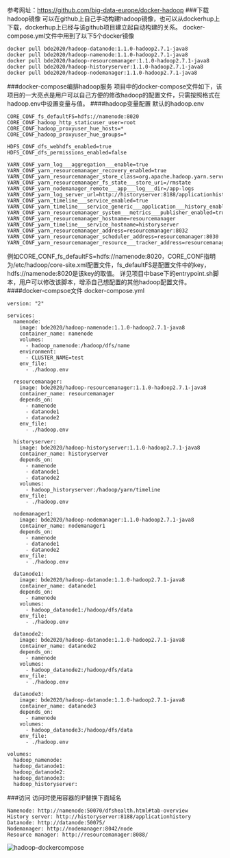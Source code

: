 参考网址：https://github.com/big-data-europe/docker-hadoop
###下载hadoop镜像
可以在github上自己手动构建hadoop镜像，也可以从dockerhup上下载，dockerhup上已经与该github项目建立起自动构建的关系。
docker-compose.yml文件中用到了以下5个docker镜像
```
docker pull bde2020/hadoop-datanode:1.1.0-hadoop2.7.1-java8
docker pull bde2020/hadoop-namenode:1.1.0-hadoop2.7.1-java8
docker pull bde2020/hadoop-resourcemanager:1.1.0-hadoop2.7.1-java8
docker pull bde2020/hadoop-historyserver:1.1.0-hadoop2.7.1-java8
docker pull bde2020/hadoop-nodemanager:1.1.0-hadoop2.7.1-java8
```
###docker-compose编排hadoop服务
项目中的docker-compose文件如下，该项目的一大亮点是用户可以自己方便的修改hadoop的配置文件，只需按照格式在hadoop.env中设置变量与值。
####hadoop变量配置
默认的hadoop.env
```
CORE_CONF_fs_defaultFS=hdfs://namenode:8020
CORE_CONF_hadoop_http_staticuser_user=root
CORE_CONF_hadoop_proxyuser_hue_hosts=*
CORE_CONF_hadoop_proxyuser_hue_groups=*

HDFS_CONF_dfs_webhdfs_enabled=true
HDFS_CONF_dfs_permissions_enabled=false

YARN_CONF_yarn_log___aggregation___enable=true
YARN_CONF_yarn_resourcemanager_recovery_enabled=true
YARN_CONF_yarn_resourcemanager_store_class=org.apache.hadoop.yarn.server.resourcemanager.recovery.FileSystemRMStateStore
YARN_CONF_yarn_resourcemanager_fs_state___store_uri=/rmstate
YARN_CONF_yarn_nodemanager_remote___app___log___dir=/app-logs
YARN_CONF_yarn_log_server_url=http://historyserver:8188/applicationhistory/logs/
YARN_CONF_yarn_timeline___service_enabled=true
YARN_CONF_yarn_timeline___service_generic___application___history_enabled=true
YARN_CONF_yarn_resourcemanager_system___metrics___publisher_enabled=true
YARN_CONF_yarn_resourcemanager_hostname=resourcemanager
YARN_CONF_yarn_timeline___service_hostname=historyserver
YARN_CONF_yarn_resourcemanager_address=resourcemanager:8032
YARN_CONF_yarn_resourcemanager_scheduler_address=resourcemanager:8030
YARN_CONF_yarn_resourcemanager_resource___tracker_address=resourcemanager:8031
```
例如CORE_CONF_fs_defaultFS=hdfs://namenode:8020，CORE_CONF指明为/etc/hadoop/core-site.xml配置文件，fs_defaultFS是配置文件中的key，hdfs://namenode:8020是该key的取值。
详见项目中base下的entrypoint.sh脚本，用户可以修改该脚本，增添自己想配置的其他hadoop配置文件。
####docker-compsoe文件
docker-compose.yml
```
version: "2"

services:
  namenode:
    image: bde2020/hadoop-namenode:1.1.0-hadoop2.7.1-java8
    container_name: namenode
    volumes:
      - hadoop_namenode:/hadoop/dfs/name
    environment:
      - CLUSTER_NAME=test
    env_file:
      - ./hadoop.env
  
  resourcemanager:
    image: bde2020/hadoop-resourcemanager:1.1.0-hadoop2.7.1-java8
    container_name: resourcemanager
    depends_on:
      - namenode
      - datanode1
      - datanode2
    env_file:
      - ./hadoop.env
  
  historyserver:
    image: bde2020/hadoop-historyserver:1.1.0-hadoop2.7.1-java8
    container_name: historyserver
    depends_on:
      - namenode
      - datanode1
      - datanode2
    volumes:
      - hadoop_historyserver:/hadoop/yarn/timeline
    env_file:
      - ./hadoop.env
  
  nodemanager1:
    image: bde2020/hadoop-nodemanager:1.1.0-hadoop2.7.1-java8
    container_name: nodemanager1
    depends_on:
      - namenode
      - datanode1
      - datanode2
    env_file:
      - ./hadoop.env
  
  datanode1:
    image: bde2020/hadoop-datanode:1.1.0-hadoop2.7.1-java8
    container_name: datanode1
    depends_on:
      - namenode
    volumes:
      - hadoop_datanode1:/hadoop/dfs/data
    env_file:
      - ./hadoop.env
  
  datanode2:
    image: bde2020/hadoop-datanode:1.1.0-hadoop2.7.1-java8
    container_name: datanode2
    depends_on:
      - namenode
    volumes:
      - hadoop_datanode2:/hadoop/dfs/data
    env_file:
      - ./hadoop.env
  
  datanode3:
    image: bde2020/hadoop-datanode:1.1.0-hadoop2.7.1-java8
    container_name: datanode3
    depends_on:
      - namenode
    volumes:
      - hadoop_datanode3:/hadoop/dfs/data
    env_file:
      - ./hadoop.env

volumes:
  hadoop_namenode:
  hadoop_datanode1:
  hadoop_datanode2:
  hadoop_datanode3:
  hadoop_historyserver:
```
###访问
访问时使用容器的IP替换下面域名
```
Namenode: http://namenode:50070/dfshealth.html#tab-overview
History server: http://historyserver:8188/applicationhistory
Datanode: http://datanode:50075/
Nodemanager: http://nodemanager:8042/node
Resource manager: http://resourcemanager:8088/
```
![hadoop-dockercompose](./images/hadoop-dockercompose.png "hadoop-dockercompose")